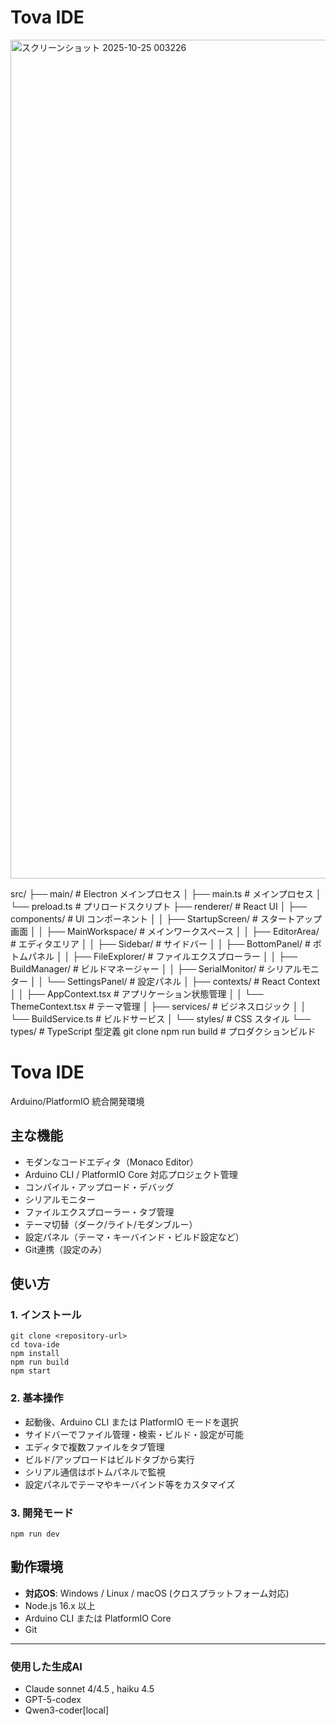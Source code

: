 # Tova IDE

<img width="2559" height="1342" alt="スクリーンショット 2025-10-25 003226" src="https://github.com/user-attachments/assets/126a2e9a-e2d6-4d87-9464-31fc968a2925" />

src/
├── main/                    # Electron メインプロセス
│   ├── main.ts             # メインプロセス
│   └── preload.ts          # プリロードスクリプト
├── renderer/               # React UI
│   ├── components/         # UI コンポーネント
│   │   ├── StartupScreen/  # スタートアップ画面
│   │   ├── MainWorkspace/  # メインワークスペース
│   │   ├── EditorArea/     # エディタエリア
│   │   ├── Sidebar/        # サイドバー
│   │   ├── BottomPanel/    # ボトムパネル
│   │   ├── FileExplorer/   # ファイルエクスプローラー
│   │   ├── BuildManager/   # ビルドマネージャー
│   │   ├── SerialMonitor/  # シリアルモニター
│   │   └── SettingsPanel/  # 設定パネル
│   ├── contexts/           # React Context
│   │   ├── AppContext.tsx  # アプリケーション状態管理
│   │   └── ThemeContext.tsx # テーマ管理
│   ├── services/           # ビジネスロジック
│   │   └── BuildService.ts # ビルドサービス
│   └── styles/            # CSS スタイル
└── types/                 # TypeScript 型定義
git clone <repository-url>
npm run build      # プロダクションビルド

# Tova IDE

Arduino/PlatformIO 統合開発環境

## 主な機能

- モダンなコードエディタ（Monaco Editor）
- Arduino CLI / PlatformIO Core 対応プロジェクト管理
- コンパイル・アップロード・デバッグ
- シリアルモニター
- ファイルエクスプローラー・タブ管理
- テーマ切替（ダーク/ライト/モダンブルー）
- 設定パネル（テーマ・キーバインド・ビルド設定など）
- Git連携（設定のみ）

## 使い方

### 1. インストール
```
git clone <repository-url>
cd tova-ide
npm install
npm run build
npm start
```

### 2. 基本操作

- 起動後、Arduino CLI または PlatformIO モードを選択
- サイドバーでファイル管理・検索・ビルド・設定が可能
- エディタで複数ファイルをタブ管理
- ビルド/アップロードはビルドタブから実行
- シリアル通信はボトムパネルで監視
- 設定パネルでテーマやキーバインド等をカスタマイズ

### 3. 開発モード
```
npm run dev
```

## 動作環境

- **対応OS**: Windows / Linux / macOS (クロスプラットフォーム対応)
- Node.js 16.x 以上
- Arduino CLI または PlatformIO Core
- Git

---

### 使用した生成AI
- Claude sonnet 4/4.5 , haiku 4.5
- GPT-5-codex
- Qwen3-coder[local]
